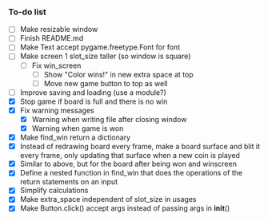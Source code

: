 ### To-do list
- [ ] Make resizable window
- [ ] Finish README.md
- [ ] Make Text accept pygame.freetype.Font for font
- [ ] Make screen 1 slot_size taller (so window is square)
  - [ ] Fix win_screen
    - [ ] Show "Color wins!" in new extra space at top
    - [ ] Move new game button to top as well
- [ ] Improve saving and loading (use a module?)
- [x] Stop game if board is full and there is no win
- [x] Fix warning messages
  - [x] Warning when writing file after closing window
  - [x] Warning when game is won
- [x] Make find_win return a dictionary
- [x] Instead of redrawing board every frame, make a board surface and blit it every frame, only updating that surface when a new coin is played
- [x] Similar to above, but for the board after being won and winscreen
- [x] Define a nested function in find_win that does the operations of the return statements on an input
- [x] Simplify calculations
- [x] Make extra_space independent of slot_size in usages
- [x] Make Button.click() accept args instead of passing args in __init__()
